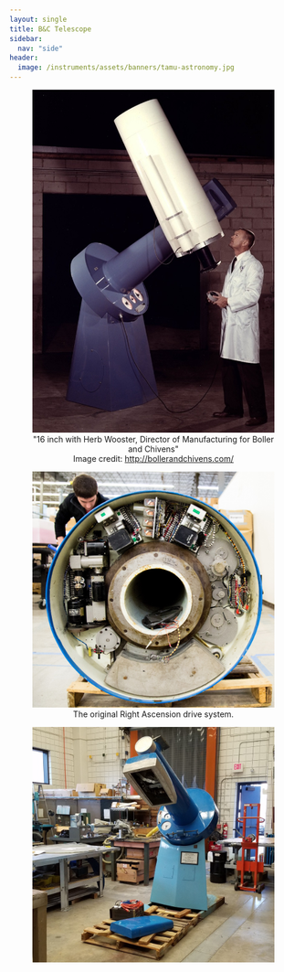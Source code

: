 ```yaml
---
layout: single
title: B&C Telescope
sidebar:
  nav: "side"
header:
  image: /instruments/assets/banners/tamu-astronomy.jpg
---
```


<figure>
	<img src="/instruments/assets/bctelescope/BC_telescope_ad.jpg" alt="Boller and Chivens" style="max-width:100%;margin:auto;">
	<figcaption><center>
			"16 inch with Herb Wooster, Director of Manufacturing for Boller and Chivens"
		<br>
			Image credit: <a href="http://bollerandchivens.com/" target="_blank">http://bollerandchivens.com/</a>
	</center></figcaption>
</figure>
<figure>
	<img src="/instruments/assets/bctelescope/old_RA_drive_2015-02-06.jpg" style="max-width:100%;margin:auto;">
	<figcaption>
		<center>
			The original Right Ascension drive system.
		</center>
	</figcaption>
</figure>
<figure>
	<img src="/instruments/assets/bctelescope/BC_mounted_2017-01-24.jpg" alt="Mounted" style="max-width:100%;margin:auto;">
</figure>